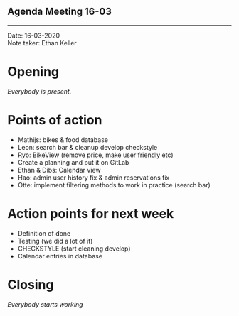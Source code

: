 ## Agenda Meeting 16-03

---

Date:           16-03-2020\
Note taker:     Ethan Keller

# Opening
*Everybody is present.*

# Points of action

 - Mathijs: bikes & food database
 - Leon: search bar & cleanup develop checkstyle
 - Ryo: BikeView (remove price, make user friendly etc)
 - Create a planning and put it on GitLab
 - Ethan & Dibs: Calendar view
 - Hao: admin user history fix & admin reservations fix
 - Otte: implement filtering methods to work in practice (search bar)


# Action points for next week 
 - Definition of done
 - Testing (we did a lot of it)
 - CHECKSTYLE (start cleaning develop)
 - Calendar entries in database


# Closing
*Everybody starts working*
